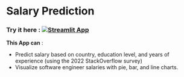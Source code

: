# Salary Prediction

### Try it here : [![Streamlit App](https://static.streamlit.io/badges/streamlit_badge_black_white.svg)](https://tox1ccoder-salaryprediction-app-tk4uar.streamlit.app/)

**This App can** :
- Predict salary based on country, education level, and years of experience (using the 2022 StackOverflow survey)
- Visualize software engineer salaries with pie, bar, and line charts.
